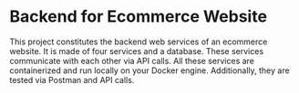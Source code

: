 # Backend for Ecommerce Website
This project constitutes the backend web services of an ecommerce website. It is made of four services and a database. These services communicate with each other via API calls. All these services are containerized and run locally on your Docker engine. Additionally, they are tested via Postman and API calls.
